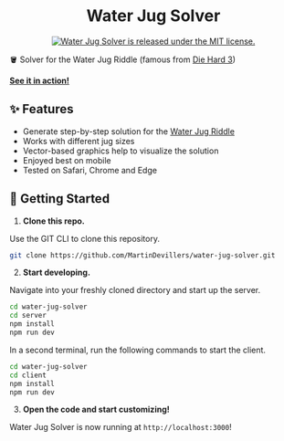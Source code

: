 <h1 align="center">
  Water Jug Solver
</h1>

<p align="center">
  <a href="https://github.com/MartinDevillers/water-jug-solver/blob/master/LICENSE">
    <img src="https://img.shields.io/badge/license-MIT-blue.svg" alt="Water Jug Solver is released under the MIT license." />
  </a>
</p>

🪣 Solver for the Water Jug Riddle (famous from [Die Hard 3](https://www.youtube.com/watch?v=2vdF6NASMiE))

[**See it in action!**](https://water-jug-solver.devillers.nl)

## ✨ Features

- Generate step-by-step solution for the [Water Jug Riddle](https://www.wikihow.com/Solve-the-Water-Jug-Riddle-from-Die-Hard-3)
- Works with different jug sizes
- Vector-based graphics help to visualize the solution
- Enjoyed best on mobile
- Tested on Safari, Chrome and Edge

## 🚀 Getting Started

1. **Clone this repo.**

Use the GIT CLI to clone this repository.

```sh
git clone https://github.com/MartinDevillers/water-jug-solver.git
```

2. **Start developing.**

Navigate into your freshly cloned directory and start up the server.

```sh
cd water-jug-solver
cd server
npm install
npm run dev
```

In a second terminal, run the following commands to start the client.

```sh
cd water-jug-solver
cd client
npm install
npm run dev
```

3. **Open the code and start customizing!**

Water Jug Solver is now running at `http://localhost:3000`!